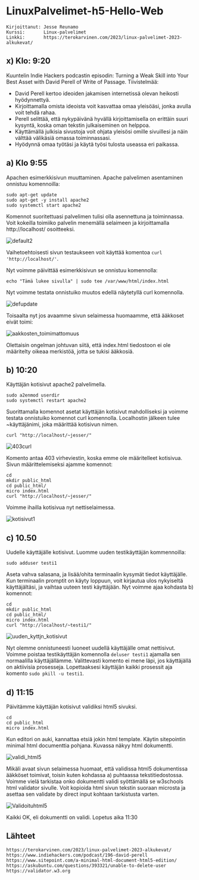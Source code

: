 # LinuxPalvelimet-h5-Hello-Web
    Kirjoittanut: Jesse Reunamo
    Kurssi:       Linux-palvelimet
    Linkki:       https://terokarvinen.com/2023/linux-palvelimet-2023-alkukevat/

## x) Klo: 9:20
Kuuntelin Indie Hackers podcastin episodin: Turning a Weak Skill into Your Best Asset with David Perell of Write of Passage.
Tiivistelmää:
- David Perell kertoo ideoiden jakamisen internetissä olevan heikosti hyödynnettyä.
- Kirjoittamalla omista ideoista voit kasvattaa omaa yleisöäsi, jonka avulla voit tehdä rahaa. 
- Perell selittää, että nykypäivänä hyvällä kirjoittamisella on erittäin suuri kysyntä, koska oman tekstin julkaiseminen on helppoa.
- Käyttämällä julkisia sivustoja voit ohjata yleisösi omille sivuillesi ja näin välttää välikäsiä omassa toiminnassasi.
- Hyödynnä omaa työtäsi ja käytä työsi tulosta useassa eri paikassa. 

## a) Klo 9:55
Apachen esimerkkisivun muuttaminen. Apache palvelimen asentaminen onnistuu komennoilla:

    sudo apt-get update
    sudo apt-get -y install apache2
    sudo systemctl start apache2
    
Komennot suoritettuasi palvelimen tulisi olla asennettuna ja toiminnassa. Voit kokeilla toimiiko palvelin menemällä selaimeen ja kirjoittamalla http://localhost/ osoitteeksi.

![default2](https://user-images.githubusercontent.com/112503770/216285860-ef62385e-fb1b-4a1b-a55e-55d2af640aa3.png)


Vaihetoehtoisesti sivun testaukseen voit käyttää komentoa `curl 'http://localhost/'`.

Nyt voimme päivittää esimerkkisivun se onnistuu komennolla:

    echo "Tämä lukee sivulla" | sudo tee /var/www/html/index.html

Nyt voimme testata onnistuiko muutos edellä näytetyllä curl komennolla. 

![defupdate](https://user-images.githubusercontent.com/112503770/216287066-2a8343ab-70da-49f1-b6d7-cb0cd84a2cd9.png)

Toisaalta nyt jos avaamme sivun selaimessa huomaamme, että ääkkoset eivät toimi:

![aakkosten_toimimattomuus](https://user-images.githubusercontent.com/112503770/216287099-34b404ad-5123-4abf-9577-2afdb6a1fbf2.png)

Olettaisin ongelman johtuvan siitä, että index.html tiedostoon ei ole määritelty oikeaa merkistöä, jotta se tukisi ääkkosiä. 

## b) 10:20
Käyttäjän kotisivut apache2 palvelimella.

    sudo a2enmod userdir
    sudo systemctl restart apache2
    
Suorittamalla komennot asetat käyttäjän kotisivut mahdolliseksi ja voimme testata onnistuiko komennot curl komennolla. Localhostin jälkeen tulee ~käyttäjänimi, joka määrittää kotisivun nimen.

    curl "http://localhost/~jesser/"
    
![403curl](https://user-images.githubusercontent.com/112503770/216286498-63661b9c-4d03-4870-a5be-b0b9e4860d87.png)

    
Komento antaa 403 virheviestin, koska emme ole määritelleet kotisivua. Sivun määrittelemiseksi ajamme komennot:

    cd
    mkdir public_html
    cd public_html/
    micro index.html
    curl "http://localhost/~jesser/"

Voimme ihailla kotisivua nyt nettiselaimessa. 

![kotisivut1](https://user-images.githubusercontent.com/112503770/216286693-9702b366-bcf0-400f-a235-e5858ca3471f.png)


## c) 10.50
Uudelle käyttäjälle kotisivut. Luomme uuden testikäyttäjän kommennoilla:

    sudo adduser testi1
    
Aseta vahva salasana, ja lisää/ohita terminaalin kysymät tiedot käyttäjälle. Kun terminaalin promptit on käyty loppuun, voit kirjautua ulos nykyiseltä käyttäjältäsi, ja vaihtaa uuteen testi käyttäjään. Nyt voimme ajaa kohdasta b) komennot:

    cd
    mkdir public_html
    cd public_html/
    micro index.html
    curl "http://localhost/~testi1/"

![uuden_kyttjn_kotisivut](https://user-images.githubusercontent.com/112503770/216286058-d7aaa1db-5b3e-4c1c-a5df-c9e4a787cfb5.png)


Nyt olemme onnistuneesti luoneet uudellä käyttäjälle omat nettisivut. Voimme poistaa testikäyttäjän komennolla `deluser testi1` ajamalla sen normaalilla käyttäjällämme. Valittevasti komento ei mene läpi, jos käyttäjällä on aktiivisia prosesseja. Lopettaaksesi käyttäjän kaikki prosessit aja komento `sudo pkill -u testi1`.
## d) 11:15
Päivitämme käyttäjän kotisivut validiksi html5 sivuksi.

    cd
    cd public_html
    micro index.html

Kun editori on auki, kannattaa etsiä jokin html template. Käytin sitepointin minimal html documenttia pohjana. Kuvassa näkyy html dokumentti.

![validi_html5](https://user-images.githubusercontent.com/112503770/216286275-fb782d84-b966-4b6c-a276-32f3a3903d31.png)

Mikäli avaat sivun selaimessa huomaat, että validissa html5 dokumentissa ääkköset toimivat, toisin kuten kohdassa a) puhtaassa tekstitiedostossa.
Voimme vielä tarkistaa onko dokumentti validi syöttämällä se w3schools html validator sivulle. Voit kopioida html sivun tekstin suoraan microsta ja asettaa sen validate by direct input kohtaan tarkistusta varten.

![Validoituhtml5](https://user-images.githubusercontent.com/112503770/216286860-aad1dbf3-6031-4fb6-a604-16d25c305416.png)

Kaikki OK, eli dokumentti on validi.
Lopetus aika 11:30
## Lähteet

    https://terokarvinen.com/2023/linux-palvelimet-2023-alkukevat/
    https://www.indiehackers.com/podcast/196-david-perell
    https://www.sitepoint.com/a-minimal-html-document-html5-edition/
    https://askubuntu.com/questions/393321/unable-to-delete-user
    https://validator.w3.org

